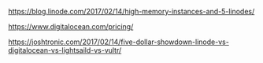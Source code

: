 
https://blog.linode.com/2017/02/14/high-memory-instances-and-5-linodes/

https://www.digitalocean.com/pricing/

https://joshtronic.com/2017/02/14/five-dollar-showdown-linode-vs-digitalocean-vs-lightsaild-vs-vultr/
